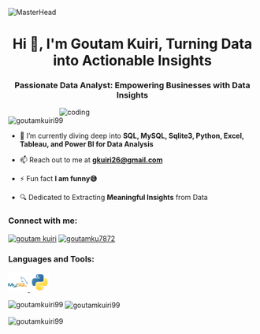 ![MasterHead](https://media.licdn.com/dms/image/C4D12AQESj72-s5gEKg/article-cover_image-shrink_720_1280/0/1626753867110?e=2147483647&v=beta&t=JOALVxWjySgR37iCdRMhNGmpCyYYDXlPdWk212JXdII)

<h1 align="center">Hi 👋, I'm Goutam Kuiri, Turning Data into Actionable Insights</h1>
<h3 align="center">Passionate Data Analyst: Empowering Businesses with Data Insights</h3>

<img align="right" alt="coding" width="400" src="https://camo.githubusercontent.com/10b2d4e80487e1d9cd086ce8619e15740a1bd22c6462f6be13df93ee684deb7b/68747470733a2f2f616e616c7974696373696e6469616d61672e636f6d2f77702d636f6e74656e742f75706c6f6164732f323031382f31322f646576656c6f7065722d6472696262626c652e676966">

<p align="left"> <img src="https://komarev.com/ghpvc/?username=goutamkuiri99&label=Profile%20views&color=0e75b6&style=flat" alt="goutamkuiri99" /> </p>

- 🌱 I’m currently diving deep into **SQL, MySQL, Sqlite3, Python, Excel, Tableau, and Power BI for Data Analysis**

- 📫 Reach out to me at **gkuiri26@gmail.com**

- ⚡ Fun fact **I am funny😅**
- 🔍 Dedicated to Extracting **Meaningful Insights** from Data

<h3 align="left">Connect with me:</h3>
<p align="left">
<a href="https://linkedin.com/in/goutam kuiri" target="blank"><img align="center" src="https://raw.githubusercontent.com/rahuldkjain/github-profile-readme-generator/master/src/images/icons/Social/linked-in-alt.svg" alt="goutam kuiri" height="30" width="40" /></a>
<a href="https://instagram.com/goutamku7872" target="blank"><img align="center" src="https://raw.githubusercontent.com/rahuldkjain/github-profile-readme-generator/master/src/images/icons/Social/instagram.svg" alt="goutamku7872" height="30" width="40" /></a>
</p>

<h3 align="left">Languages and Tools:</h3>
<p align="left"> <a href="https://www.mysql.com/" target="_blank" rel="noreferrer"> <img src="https://raw.githubusercontent.com/devicons/devicon/master/icons/mysql/mysql-original-wordmark.svg" alt="mysql" width="40" height="40"/> </a> <a href="https://www.python.org" target="_blank" rel="noreferrer"> <img src="https://raw.githubusercontent.com/devicons/devicon/master/icons/python/python-original.svg" alt="python" width="40" height="40"/> </a> </p>

<p><img align="left" src="https://github-readme-stats.vercel.app/api/top-langs?username=goutamkuiri99&show_icons=true&locale=en&layout=compact" alt="goutamkuiri99" /></p>

<p>&nbsp;<img align="center" src="https://github-readme-stats.vercel.app/api?username=goutamkuiri99&show_icons=true&locale=en" alt="goutamkuiri99" /></p>

<p><img align="center" src="https://github-readme-streak-stats.herokuapp.com/?user=goutamkuiri99&" alt="goutamkuiri99" /></p>
